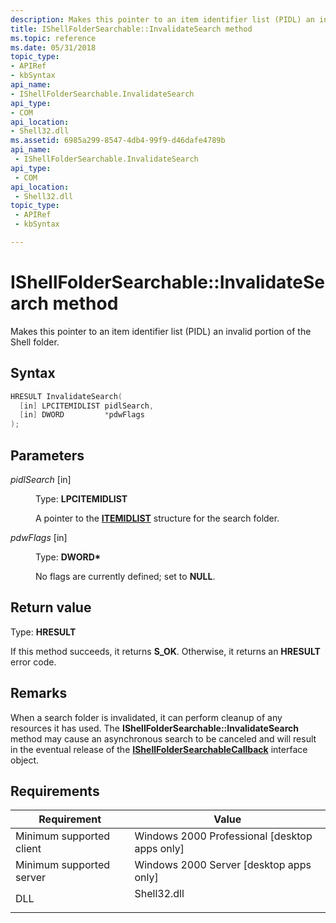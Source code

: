 ```yaml
---
description: Makes this pointer to an item identifier list (PIDL) an invalid portion of the Shell folder.
title: IShellFolderSearchable::InvalidateSearch method
ms.topic: reference
ms.date: 05/31/2018
topic_type: 
- APIRef
- kbSyntax
api_name: 
- IShellFolderSearchable.InvalidateSearch
api_type: 
- COM
api_location: 
- Shell32.dll
ms.assetid: 6985a299-8547-4db4-99f9-d46dafe4789b
api_name: 
 - IShellFolderSearchable.InvalidateSearch
api_type: 
 - COM
api_location: 
 - Shell32.dll
topic_type: 
 - APIRef
 - kbSyntax

---
```


# IShellFolderSearchable::InvalidateSearch method

Makes this pointer to an item identifier list (PIDL) an invalid portion of the Shell folder.

## Syntax


```C++
HRESULT InvalidateSearch(
  [in] LPCITEMIDLIST pidlSearch,
  [in] DWORD         *pdwFlags
);
```



## Parameters

<dl> <dt>

*pidlSearch* \[in\]
</dt> <dd>

Type: **LPCITEMIDLIST**

A pointer to the [**ITEMIDLIST**](/windows/desktop/api/Shtypes/ns-shtypes-itemidlist) structure for the search folder.

</dd> <dt>

*pdwFlags* \[in\]
</dt> <dd>

Type: **DWORD\***

No flags are currently defined; set to **NULL**.

</dd> </dl>

## Return value

Type: **HRESULT**

If this method succeeds, it returns **S\_OK**. Otherwise, it returns an **HRESULT** error code.

## Remarks

When a search folder is invalidated, it can perform cleanup of any resources it has used. The **IShellFolderSearchable::InvalidateSearch** method may cause an asynchronous search to be canceled and will result in the eventual release of the [**IShellFolderSearchableCallback**](ishellfoldersearchablecallback.md) interface object.

## Requirements



| Requirement | Value |
|-------------------------------------|----------------------------------------------------------------------------------------|
| Minimum supported client<br/> | Windows 2000 Professional \[desktop apps only\]<br/>                             |
| Minimum supported server<br/> | Windows 2000 Server \[desktop apps only\]<br/>                                   |
| DLL<br/>                      | <dl> <dt>Shell32.dll</dt> </dl> |



 

 




